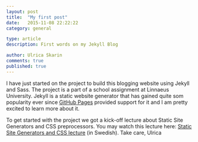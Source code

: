 ```yaml
---
layout: post
title:  "My first post"
date:   2015-11-08 22:22:22
category: general

type: article
description: First words on my Jekyll Blog

author: Ulrica Skarin
comments: true
published: true
---
```


I have just started on the project to build this blogging website using Jekyll and Sass. The project is a part of a
school assignment at Linnaeus University. Jekyll is a static website generator that has gained quite som popularity
ever since [GitHub Pages][github] provided support for it and I am pretty excited to learn more about it.

To get started with the project we got a kick-off lecture about Static Site Generators and CSS preprocessors. You may
watch this lecture here: [Static Site Generators and CSS lecture](https://www.youtube.com/watch?v=UT5ooePvFEE) (in Swedish).
Take care, Ulrica

[github]: https://pages.github.com/

